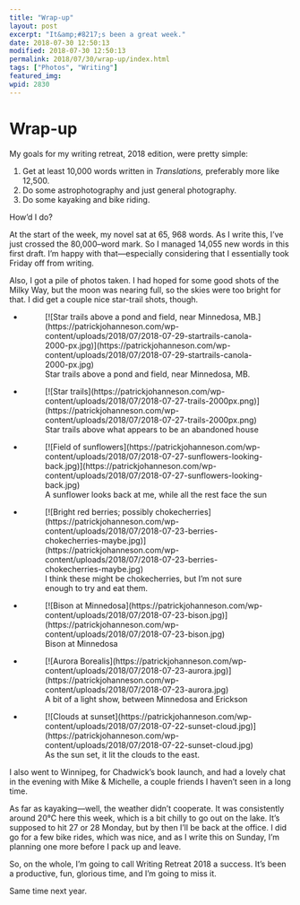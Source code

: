 ```yaml
---
title: "Wrap-up"
layout: post
excerpt: "It&amp;#8217;s been a great week."
date: 2018-07-30 12:50:13
modified: 2018-07-30 12:50:13
permalink: 2018/07/30/wrap-up/index.html
tags: ["Photos", "Writing"]
featured_img: 
wpid: 2830
---
```


# Wrap-up

My goals for my writing retreat, 2018 edition, were pretty simple:

1. Get at least 10,000 words written in *Translations,* preferably more like 12,500.
2. Do some astrophotography and just general photography.
3. Do some kayaking and bike riding.

How’d I do?

At the start of the week, my novel sat at 65, 968 words. As I write this, I’ve just crossed the 80,000–word mark. So I managed 14,055 new words in this first draft. I’m happy with that—especially considering that I essentially took Friday off from writing.

Also, I got a pile of photos taken. I had hoped for some good shots of the Milky Way, but the moon was nearing full, so the skies were too bright for that. I did get a couple nice star-trail shots, though.

- <figure>[![Star trails above a pond and field, near Minnedosa, MB.](https://patrickjohanneson.com/wp-content/uploads/2018/07/2018-07-29-startrails-canola-2000-px.jpg)](https://patrickjohanneson.com/wp-content/uploads/2018/07/2018-07-29-startrails-canola-2000-px.jpg)<figcaption>Star trails above a pond and field, near Minnedosa, MB.</figcaption></figure>
- <figure>[![Star trails](https://patrickjohanneson.com/wp-content/uploads/2018/07/2018-07-27-trails-2000px.png)](https://patrickjohanneson.com/wp-content/uploads/2018/07/2018-07-27-trails-2000px.png)<figcaption>Star trails above what appears to be an abandoned house</figcaption></figure>
- <figure>[![Field of sunflowers](https://patrickjohanneson.com/wp-content/uploads/2018/07/2018-07-27-sunflowers-looking-back.jpg)](https://patrickjohanneson.com/wp-content/uploads/2018/07/2018-07-27-sunflowers-looking-back.jpg)<figcaption>A sunflower looks back at me, while all the rest face the sun</figcaption></figure>
- <figure>[![Bright red berries; possibly chokecherries](https://patrickjohanneson.com/wp-content/uploads/2018/07/2018-07-23-berries-chokecherries-maybe.jpg)](https://patrickjohanneson.com/wp-content/uploads/2018/07/2018-07-23-berries-chokecherries-maybe.jpg)<figcaption>I think these might be chokecherries, but I’m not sure enough to try and eat them.</figcaption></figure>
- <figure>[![Bison at Minnedosa](https://patrickjohanneson.com/wp-content/uploads/2018/07/2018-07-23-bison.jpg)](https://patrickjohanneson.com/wp-content/uploads/2018/07/2018-07-23-bison.jpg)<figcaption>Bison at Minnedosa</figcaption></figure>
- <figure>[![Aurora Borealis](https://patrickjohanneson.com/wp-content/uploads/2018/07/2018-07-23-aurora.jpg)](https://patrickjohanneson.com/wp-content/uploads/2018/07/2018-07-23-aurora.jpg)<figcaption>A bit of a light show, between Minnedosa and Erickson</figcaption></figure>
- <figure>[![Clouds at sunset](https://patrickjohanneson.com/wp-content/uploads/2018/07/2018-07-22-sunset-cloud.jpg)](https://patrickjohanneson.com/wp-content/uploads/2018/07/2018-07-22-sunset-cloud.jpg)<figcaption>As the sun set, it lit the clouds to the east.</figcaption></figure>

I also went to Winnipeg, for Chadwick’s book launch, and had a lovely chat in the evening with Mike &amp; Michelle, a couple friends I haven’t seen in a long time.

As far as kayaking—well, the weather didn’t cooperate. It was consistently around 20°C here this week, which is a bit chilly to go out on the lake. It’s supposed to hit 27 or 28 Monday, but by then I’ll be back at the office. I did go for a few bike rides, which was nice, and as I write this on Sunday, I’m planning one more before I pack up and leave.

So, on the whole, I’m going to call Writing Retreat 2018 a success. It’s been a productive, fun, glorious time, and I’m going to miss it.

Same time next year.